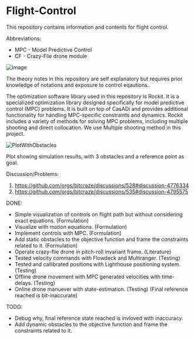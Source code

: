 # Flight-Control
This repository contains information and contents for flight control.

Abbreviations:
- MPC - Model Predictive Control 
- CF - Crazy-Flie drone module

![image](https://user-images.githubusercontent.com/14985440/209779929-f99364ab-e37d-41b7-8ba9-7d6061df09ba.png)

The theory notes in this repository are self explanatory but requires prior knowledge of notations and exposure to control eqautions.

The optimization software library used in this repository is Rockit. It is a specialized optimization library designed specifically for model predictive control (MPC) problems. It is built on top of CasADi and provides additional functionality for handling MPC-specific constraints and dynamics. Rockit includes a variety of methods for solving MPC problems, including multiple shooting and direct collocation.
We use Multiple shooting method in this project.

![PlotWithObstacles](https://user-images.githubusercontent.com/14985440/224574973-c0256fd3-d872-4258-91a3-0e3bd1fbe8eb.png)

Plot showing simulation results, with 3 obstacles and a reference point as goal.

Discussion/Problems:
1. https://github.com/orgs/bitcraze/discussions/528#discussion-4776334
2. https://github.com/orgs/bitcraze/discussions/535#discussion-4795575

DONE:
- Simple visualization of controls on flight path but without considering exact equations. (Formulation)
- Visualize with motion equations. (Formulation)
- Implement controls with MPC. (Formulation)
- Add static obstacles to the objective function and frame the constraints related to it. (Formulation)
- Operate crazy-flie drone in pitch-roll invariant frame. (Literature)
- Tested velocity commands with Flowdeck and Multiranger. (Testing)
- Tested and callibrated positions with Lighthouse positioning system. (Testing)
- Offline drone movement with MPC generated velocities with time-delays. (Testing)
- Online drone manuever with state-estimation. (Testing) (Final reference reached is bit-inaccurate)

TODO:
- Debug why, final reference state reached is invloved with inaccuracy.
- Add dynamic obstacles to the objective function and frame the constraints related to it.
